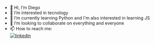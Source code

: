 - 👋 Hi, I’m Diego
- 👀 I’m interested in tecnology
- 🌱 I’m currently learning Python and I'm also interested in learning JS
- 💞️ I’m looking to collaborate on everything and everyone
- 📫 How to reach me: <br>
[![linkedin](https://img.shields.io/badge/-Diego%20Silva-blue?style=flat-square&logo=Linkedin&logoColor=white/)](https://www.linkedin.com/in/diegoaoas/)
 
 
<!---
diego-aoas/diego-aoas is a ✨ special ✨ repository because its `README.md` (this file) appears on your GitHub profile.
You can click the Preview link to take a look at your changes.
--->
